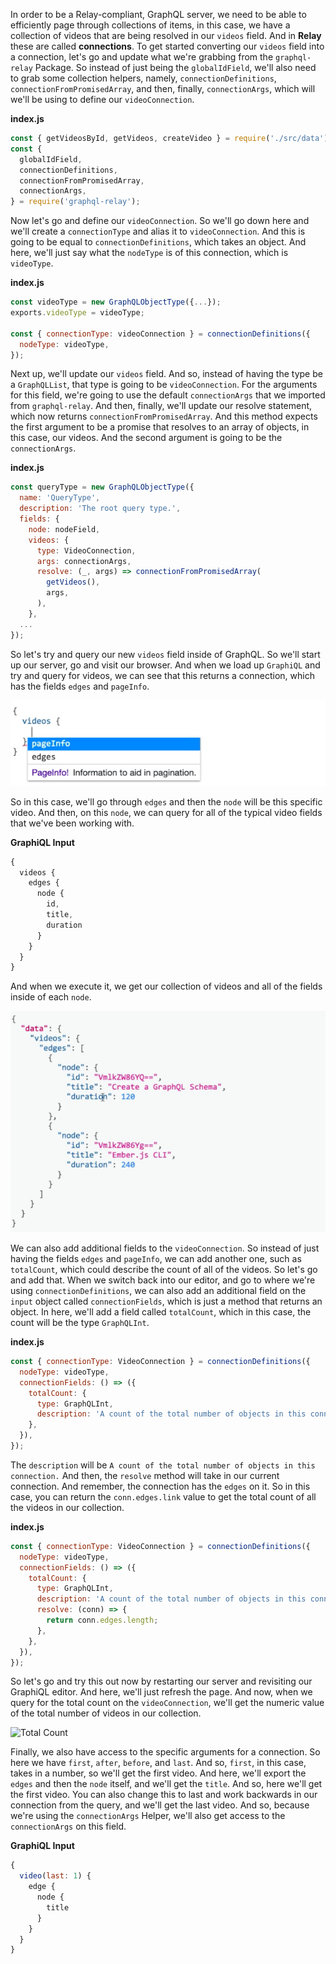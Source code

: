 In order to be a Relay-compliant, GraphQL server, we need to be able to efficiently page through collections of items, in this case, we have a collection of videos that are being resolved in our `videos` field. And in **Relay** these are called **connections**. To get started converting our `videos` field into a connection, let's go and update what we're grabbing from the `graphql-relay` Package. So instead of just being the `globalIdField`, we'll also need to grab some collection helpers, namely, `connectionDefinitions`, `connectionFromPromisedArray`, and then, finally, `connectionArgs`, which will we'll be using to define our `videoConnection`.

**index.js**
```javascript
const { getVideosById, getVideos, createVideo } = require('./src/data');
const {
  globalIdField,
  connectionDefinitions,
  connectionFromPromisedArray,
  connectionArgs,
} = require('graphql-relay');
```

Now let's go and define our `videoConnection`. So we'll go down here and we'll create a `connectionType` and alias it to `videoConnection`. And this is going to be equal to `connectionDefinitions`, which takes an object. And here, we'll just say what the `nodeType` is of this connection, which is `videoType`.

**index.js**
```javascript
const videoType = new GraphQLObjectType({...});
exports.videoType = videoType;

const { connectionType: videoConnection } = connectionDefinitions({
  nodeType: videoType,
});
```

Next up, we'll update our `videos` field. And so, instead of having the type be a `GraphQLList`, that type is going to be `videoConnection`. For the arguments for this field, we're going to use the default `connectionArgs` that we imported from `graphql-relay`. And then, finally, we'll update our resolve statement, which now returns `connectionFromPromisedArray`. And this method expects the first argument to be a promise that resolves to an array of objects, in this case, our videos. And the second argument is going to be the `connectionArgs`.

**index.js**
```javascript
const queryType = new GraphQLObjectType({
  name: 'QueryType',
  description: 'The root query type.',
  fields: {
    node: nodeField,
    videos: {
      type: VideoConnection,
      args: connectionArgs,
      resolve: (_, args) => connectionFromPromisedArray(
        getVideos(),
        args,
      ),
    },
  ...
});
```

So let's try and query our new `videos` field inside of GraphQL. So we'll start up our server, go and visit our browser. And when we load up `GraphiQL` and try and query for videos, we can see that this returns a connection, which has the fields `edges` and `pageInfo`.

![connections](../images/javascript-convert-graphql-list-type-to-a-relay-connection-type-connections.png)

So in this case, we'll go through `edges` and then the `node` will be this specific video. And then, on this `node`, we can query for all of the typical video fields that we've been working with.

**GraphiQL Input**
```javascript
{
  videos {
    edges {
      node {
        id,
        title,
        duration
      }
    }
  }
}
```

And when we execute it, we get our collection of videos and all of the fields inside of each `node`.

![GraphiQL Fields](../images/javascript-convert-graphql-list-type-to-a-relay-connection-type-graphiql-fields.png)

We can also add additional fields to the `videoConnection`. So instead of just having the fields `edges` and `pageInfo`, we can add another one, such as `totalCount`, which could describe the count of all of the videos. So let's go and add that. When we switch back into our editor, and go to where we're using `connectionDefinitions`, we can also add an additional field on the `input` object called `connectionFields`, which is just a method that returns an object. In here, we'll add a field called `totalCount`, which in this case, the count will be the type `GraphQLInt`.

**index.js**
```javascript
const { connectionType: VideoConnection } = connectionDefinitions({
  nodeType: videoType,
  connectionFields: () => ({
    totalCount: {
      type: GraphQLInt,
      description: 'A count of the total number of objects in this connection.',
    },
  }),
});
```

The `description` will be `A count of the total number of objects in this connection.` And then, the `resolve` method will take in our current connection. And remember, the connection has the `edges` on it. So in this case, you can return the `conn.edges.link` value to get the total count of all the videos in our collection.

**index.js**
```javascript
const { connectionType: VideoConnection } = connectionDefinitions({
  nodeType: videoType,
  connectionFields: () => ({
    totalCount: {
      type: GraphQLInt,
      description: 'A count of the total number of objects in this connection.',
      resolve: (conn) => {
        return conn.edges.length;
      },
    },
  }),
});
```

So let's go and try this out now by restarting our server and revisiting our GraphiQL editor. And here, we'll just refresh the page. And now, when we query for the total count on the `videoConnection`, we'll get the numeric value of the total number of videos in our collection.

![Total Count](../images/javascript-convert-graphql-list-type-to-a-relay-connection-type.png)

Finally, we also have access to the specific arguments for a connection. So here we have `first`, `after`, `before`, and `last`. And so, `first`, in this case, takes in a number, so we'll get the first video. And here, we'll export the `edges` and then the `node` itself, and we'll get the `title`. And so, here we'll get the first video. You can also change this to last and work backwards in our connection from the query, and we'll get the last video. And so, because we're using the `connectionArgs` Helper, we'll also get access to the `connectionArgs` on this field.

**GraphiQL Input**
```javascript
{
  video(last: 1) {
    edge {
      node {
        title
      }
    }
  }
}
```